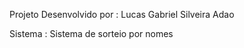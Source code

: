 Projeto Desenvolvido por : Lucas Gabriel Silveira Adao

Sistema : Sistema de sorteio por nomes





